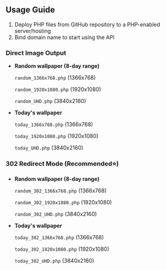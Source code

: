 ## Usage Guide

1. Deploy PHP files from GitHub repository to a PHP-enabled server/hosting
2. Bind domain name to start using the API

### Direct Image Output

- **Random wallpaper (8-day range)**  

  `random_1366x768.php` (1366x768)  

  `random_1920x1080.php` (1920x1080)

  `random_UHD.php` (3840x2160)  


- **Today's wallpaper**  

  `today_1366x768.php` (1366x768)  

  `today_1920x1080.php` (1920x1080)

  `today_UHD.php` (3840x2160)  


### 302 Redirect Mode (Recommended⭐)

- **Random wallpaper (8-day range)**  

  `random_302_1366x768.php` (1366x768)  

  `random_302_1920x1080.php` (1920x1080)

  `random_302_UHD.php` (3840x2160)  


- **Today's wallpaper**  

  `today_302_1366x768.php` (1366x768)  

  `today_302_1920x1080.php` (1920x1080)

  `today_302_UHD.php` (3840x2160)  